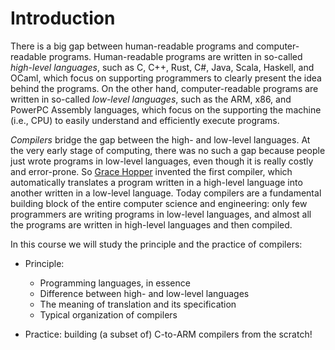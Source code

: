 # Introduction

There is a big gap between human-readable programs and
computer-readable programs.  Human-readable programs are written in
so-called *high-level languages*, such as C, C++, Rust, C#, Java,
Scala, Haskell, and OCaml, which focus on supporting programmers to
clearly present the idea behind the programs.  On the other hand,
computer-readable programs are written in so-called *low-level
languages*, such as the ARM, x86, and PowerPC Assembly languages,
which focus on the supporting the machine (i.e., CPU) to easily
understand and efficiently execute programs.

*Compilers* bridge the gap between the high- and low-level languages.
At the very early stage of computing, there was no such a gap because
people just wrote programs in low-level languages, even though it is
really costly and error-prone.  So [Grace
Hopper](https://en.wikipedia.org/wiki/Grace_Hopper) invented the first
compiler, which automatically translates a program written in a
high-level language into another written in a low-level language.
Today compilers are a fundamental building block of the entire
computer science and engineering: only few programmers are writing
programs in low-level languages, and almost all the programs are
written in high-level languages and then compiled.

In this course we will study the principle and the practice of
compilers:

- Principle:

    + Programming languages, in essence
    + Difference between high- and low-level languages
    + The meaning of translation and its specification
    + Typical organization of compilers

- Practice: building (a subset of) C-to-ARM compilers from the
  scratch!
